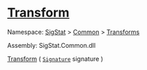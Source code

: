 # [Transform](./Binarization-100663642.md)

Namespace: [SigStat]() > [Common](./../../README.md) > [Transforms](./../README.md)

Assembly: SigStat.Common.dll

[Transform](./Binarization-100663642.md) ( [`Signature`](./../../Signature.md) signature )              
